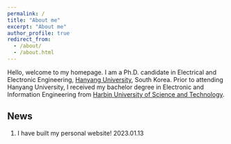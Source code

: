 ```yaml
---
permalink: /
title: "About me"
excerpt: "About me"
author_profile: true
redirect_from: 
  - /about/
  - /about.html
---
```


Hello, welcome to my homepage. I am a Ph.D. candidate in Electrical and Electronic Engineering, [Hanyang University](https://www.hanyang.ac.kr/), South Korea. Prior to attending Hanyang University, I received my bachelor degree in Electronic and Information Engineering from [Harbin University of Science and Technology](http://www.hrbust.edu.cn/).

News
------
1. I have built my personal website! 2023.01.13
